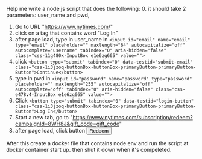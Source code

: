 Help me write a node js script that does the following: 
0. it should take 2 parameters: user_name and pwd,
1. Go to URL "https://www.nytimes.com/"
2. click on a tag that contains word "Log In"
3. after page load, type in user_name in `<input id="email" name="email" type="email" placeholder="" maxlength="64" autocapitalize="off" autocomplete="username" tabindex="0" aria-hidden="false" class="css-11g480x-InputBox e1e6zg665" value="">`
4. click `<button type="submit" tabindex="0" data-testid="submit-email" class="css-1i3jzoq-buttonBox-buttonBox-primaryButton-primaryButton-Button">Continue</button>`
5. type in pwd in `<input id="password" name="password" type="password" placeholder="" maxlength="255" autocapitalize="off" autocomplete="off" tabindex="0" aria-hidden="false" class="css-e478v4-InputBox e1e6zg665" value="">`
6. Click `<button type="submit" tabindex="0" data-testid="login-button" class="css-1i3jzoq-buttonBox-buttonBox-primaryButton-primaryButton-Button">Log In</button>`
7. Start a new tab, go to "https://www.nytimes.com/subscription/redeem?campaignId=8WH8J&gift_code=gift_code" 
8. after page load, click button <button data-testid="btn-redeem" type="submit" class="css-1qbmblg">Redeem</button>

After this create a docker file that contains node env and run the script at docker container start up. then shut it down when it's compeleted.